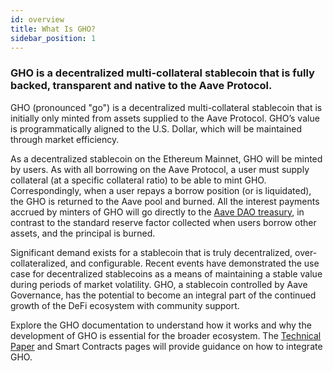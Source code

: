 ```yaml
---
id: overview
title: What Is GHO?
sidebar_position: 1
---
```


### **GHO is a decentralized multi-collateral stablecoin that is fully backed, transparent and native to the Aave Protocol.**

GHO (pronounced "go") is a decentralized multi-collateral stablecoin that is initially only minted from assets supplied to the Aave Protocol. GHO’s value is programmatically aligned to the U.S. Dollar, which will be maintained through market efficiency.

As a decentralized stablecoin on the Ethereum Mainnet, GHO will be minted by users. As with all borrowing on the Aave Protocol, a user must supply collateral (at a specific collateral ratio) to be able to mint GHO. Correspondingly, when a user repays a borrow position (or is liquidated), the GHO is returned to the Aave pool and burned. All the interest payments accrued by minters of GHO will go directly to the [Aave DAO treasury](https://zapper.fi/daos/aave), in contrast to the standard reserve factor collected when users borrow other assets, and the principal is burned.

Significant demand exists for a stablecoin that is truly decentralized, over-collateralized, and configurable. Recent events have demonstrated the use case for decentralized stablecoins as a means of maintaining a stable value during periods of market volatility. GHO, a stablecoin controlled by Aave Governance, has the potential to become an integral part of the continued growth of the DeFi ecosystem with community support.

Explore the GHO documentation to understand how it works and why the development of GHO is essential for the broader ecosystem. The [Technical Paper](https://github.com/aave/gho-core/blob/main/techpaper/GHO_Technical_Paper.pdf) and Smart Contracts pages will provide guidance on how to integrate GHO.

